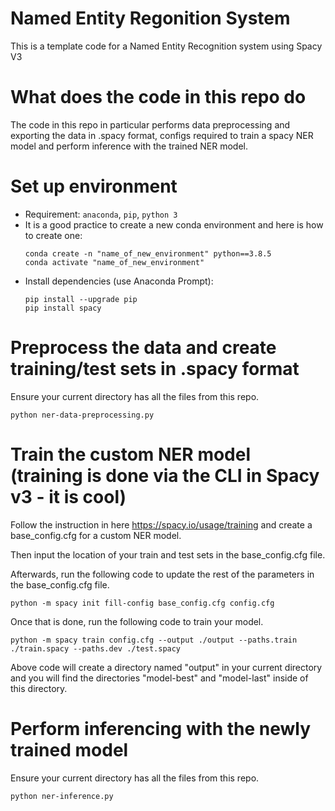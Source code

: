 # Named Entity Regonition System
This is a template code for a Named Entity Recognition system using Spacy V3

# What does the code in this repo do
The code in this repo in particular performs data preprocessing and exporting the data in .spacy format, configs required to train a spacy NER model and perform inference with the trained NER model.

# Set up environment 
* Requirement: ```anaconda```, ```pip```, ```python 3```
* It is a good practice to create a new conda environment and here is how to create one:
  ```
  conda create -n "name_of_new_environment" python==3.8.5
  conda activate "name_of_new_environment"
  ```
* Install dependencies (use Anaconda Prompt): 
  ```
  pip install --upgrade pip 
  pip install spacy
  ```
  
# Preprocess the data and create training/test sets in .spacy format

Ensure your current directory has all the files from this repo.
```
python ner-data-preprocessing.py

```

# Train the custom NER model (training is done via the CLI in Spacy v3 - it is cool)

Follow the instruction in here https://spacy.io/usage/training and create a base_config.cfg for a custom NER model.

Then input the location of your train and test sets in the base_config.cfg file.

Afterwards, run the following code to update the rest of the parameters in the base_config.cfg file.

```
python -m spacy init fill-config base_config.cfg config.cfg

```

Once that is done, run the following code to train your model.

```
python -m spacy train config.cfg --output ./output --paths.train ./train.spacy --paths.dev ./test.spacy

```
Above code will create a directory named "output" in your current directory and you will find the directories "model-best" and "model-last" inside of this directory.


# Perform inferencing with the newly trained model

Ensure your current directory has all the files from this repo.
```
python ner-inference.py

```

  

